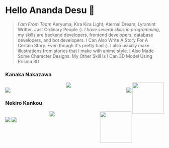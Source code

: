 # Hello Ananda Desu 👋
> *I'am From Team* Aeryuma, Kira Kira Light, Aternal Dream, Lyramint Writter. Just Ordinary People :). *I have several skills in programming*, my skills are backend developers, frontend developers, database developers, and bot developers. I Can Also Write A Story For A Certain Story. Even though it's pretty bad :). I also usually make illustrations from stories that I make with anime style. I Also Made Some Character Designs. My Other Skill Is I Can 3D Model Using Prisma 3D

### Kanaka Nakazawa

<img align="right" width="100" height="100" src="https://avatars.githubusercontent.com/KanakaNakazawa">
<div align="center"><img src="https://github-profile-trophy.vercel.app/?username=KanakaNakazawa&theme=dracula&count_private=true"></div>
<img align="right" src="https://github-readme-stats.vercel.app/api/top-langs/?username=KanakaNakazawa&theme=tokyonight&hide=batchfile&langs_count=10">
<img align="center" src="https://github-readme-stats.vercel.app/api?username=KanakaNakazawa&bg_color=30,000428,004e92&title_color=fff&text_color=fff">

### Nekiro Kankou

<img align="right" width="100" height="100" src="https://avatars.githubusercontent.com/NekiroKankou">
<div align="center"><img src="https://github-profile-trophy.vercel.app/?username=NekiroKankou&theme=dracula&count_private=true"></div>
<img align="center" src="https://github-readme-stats.vercel.app/api/top-langs/?username=NekiroKankou&theme=tokyonight&hide=batchfile&langs_count=10">
<img align="center" src="https://github-readme-stats.vercel.app/api?username=NekiroKankou&bg_color=30,000428,004e92&title_color=fff&text_color=fff">

